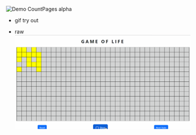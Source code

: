 ![Demo CountPages alpha](https://media.giphy.com/media/27ppQUOxe7KlG/giphy.gif)
- gif try out

- raw
![layout](public/Demo_GameOfLife.gif?raw=true "demo")
